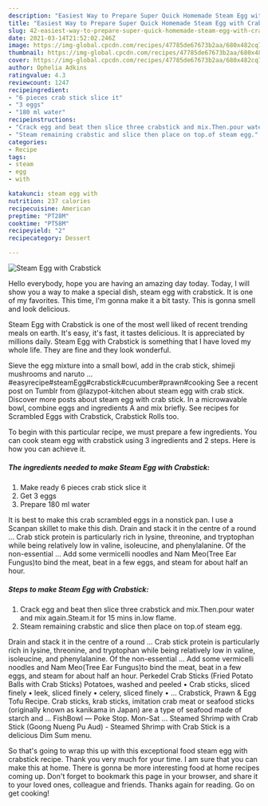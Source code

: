```yaml
---
description: "Easiest Way to Prepare Super Quick Homemade Steam Egg with Crabstick"
title: "Easiest Way to Prepare Super Quick Homemade Steam Egg with Crabstick"
slug: 42-easiest-way-to-prepare-super-quick-homemade-steam-egg-with-crabstick
date: 2021-03-14T21:52:02.246Z
image: https://img-global.cpcdn.com/recipes/47785de67673b2aa/680x482cq70/steam-egg-with-crabstick-recipe-main-photo.jpg
thumbnail: https://img-global.cpcdn.com/recipes/47785de67673b2aa/680x482cq70/steam-egg-with-crabstick-recipe-main-photo.jpg
cover: https://img-global.cpcdn.com/recipes/47785de67673b2aa/680x482cq70/steam-egg-with-crabstick-recipe-main-photo.jpg
author: Ophelia Adkins
ratingvalue: 4.3
reviewcount: 1247
recipeingredient:
- "6 pieces crab stick slice it"
- "3 eggs"
- "180 ml water"
recipeinstructions:
- "Crack egg and beat then slice three crabstick and mix.Then.pour water and mix again.Steam.it for 15 mins in.low flame."
- "Steam remaining crabstic and slice then place on top.of steam egg."
categories:
- Recipe
tags:
- steam
- egg
- with

katakunci: steam egg with 
nutrition: 237 calories
recipecuisine: American
preptime: "PT28M"
cooktime: "PT58M"
recipeyield: "2"
recipecategory: Dessert

---
```



![Steam Egg with Crabstick](https://img-global.cpcdn.com/recipes/47785de67673b2aa/680x482cq70/steam-egg-with-crabstick-recipe-main-photo.jpg)

Hello everybody, hope you are having an amazing day today. Today, I will show you a way to make a special dish, steam egg with crabstick. It is one of my favorites. This time, I'm gonna make it a bit tasty. This is gonna smell and look delicious.

Steam Egg with Crabstick is one of the most well liked of recent trending meals on earth. It's easy, it's fast, it tastes delicious. It is appreciated by millions daily. Steam Egg with Crabstick is something that I have loved my whole life. They are fine and they look wonderful.

Sieve the egg mixture into a small bowl, add in the crab stick, shimeji mushrooms and naruto … #easyrecipe#steamEgg#crabstick#cucumber#prawn#cooking See a recent post on Tumblr from @lazypot-kitchen about steam egg with crab stick. Discover more posts about steam egg with crab stick. In a microwavable bowl, combine eggs and ingredients A and mix briefly. See recipes for Scrambled Eggs with Crabstick, Crabstick Rolls too.


To begin with this particular recipe, we must prepare a few ingredients. You can cook steam egg with crabstick using 3 ingredients and 2 steps. Here is how you can achieve it.

<!--inarticleads1-->

##### The ingredients needed to make Steam Egg with Crabstick:

1. Make ready 6 pieces crab stick slice it
1. Get 3 eggs
1. Prepare 180 ml water


It is best to make this crab scrambled eggs in a nonstick pan. I use a Scanpan skillet to make this dish. Drain and stack it in the centre of a round … Crab stick protein is particularly rich in lysine, threonine, and tryptophan while being relatively low in valine, isoleucine, and phenylalanine. Of the non-essential … Add some vermicelli noodles and Nam Meo(Tree Ear Fungus)to bind the meat, beat in a few eggs, and steam for about half an hour. 

<!--inarticleads2-->

##### Steps to make Steam Egg with Crabstick:

1. Crack egg and beat then slice three crabstick and mix.Then.pour water and mix again.Steam.it for 15 mins in.low flame.
1. Steam remaining crabstic and slice then place on top.of steam egg.


Drain and stack it in the centre of a round … Crab stick protein is particularly rich in lysine, threonine, and tryptophan while being relatively low in valine, isoleucine, and phenylalanine. Of the non-essential … Add some vermicelli noodles and Nam Meo(Tree Ear Fungus)to bind the meat, beat in a few eggs, and steam for about half an hour. Perkedel Crab Sticks (Fried Potato Balls with Crab Sticks) Potatoes, washed and peeled • Crab sticks, sliced finely • leek, sliced finely • celery, sliced finely • … Crabstick, Prawn &amp; Egg Tofu Recipe. Crab sticks, krab sticks, imitation crab meat or seafood sticks (originally known as kanikama in Japan) are a type of seafood made of starch and … FishBowl — Poke Stop. Mon-Sat … Steamed Shrimp with Crab Stick (Goong Nueng Pu Aud) - Steamed Shrimp with Crab Stick is a delicious Dim Sum menu. 

So that's going to wrap this up with this exceptional food steam egg with crabstick recipe. Thank you very much for your time. I am sure that you can make this at home. There is gonna be more interesting food at home recipes coming up. Don't forget to bookmark this page in your browser, and share it to your loved ones, colleague and friends. Thanks again for reading. Go on get cooking!
